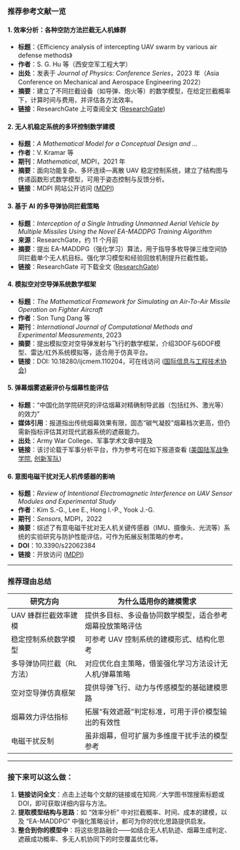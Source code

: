 ### 推荐参考文献一览

#### 1. **效率分析：各种空防方法拦截无人机蜂群**

* **标题**：《Efficiency analysis of intercepting UAV swarm by various air defense methods》
* **作者**：S. G. Hu 等（西安空军工程大学）
* **出处**：发表于 *Journal of Physics: Conference Series*，2023 年（Asia Conference on Mechanical and Aerospace Engineering 2022）
* **摘要**：建立了不同拦截设备（如导弹、炮火等）的数学模型，在给定拦截概率下，计算时间与费用，并评估各方法效率。
* **链接**：ResearchGate 上可查阅全文 ([ResearchGate][1])

#### 2. **无人机稳定系统的多环控制数学建模**

* **标题**：*A Mathematical Model for a Conceptual Design and …*
* **作者**：V. Kramar 等
* **期刊**：*Mathematical*, MDPI，2021 年
* **摘要**：面向功能复杂、多环连续—离散 UAV 稳定控制系统，建立了结构图与传递函数形式数学模型，可用于姿态控制与反馈分析。
* **链接**：MDPI 网站公开访问 ([MDPI][2])

#### 3. **基于 AI 的多导弹协同拦截策略**

* **标题**：*Interception of a Single Intruding Unmanned Aerial Vehicle by Multiple Missiles Using the Novel EA-MADDPG Training Algorithm*
* **来源**：ResearchGate，约 11 个月前
* **摘要**：提出 EA-MADDPG（强化学习）算法，用于指导多枚导弹三维空间协同拦截单个无人机目标。强化学习模型和经验回放机制提升拦截性能。
* **链接**：ResearchGate 可下载全文 ([ResearchGate][3])

#### 4. **模拟空对空导弹系统数学框架**

* **标题**：*The Mathematical Framework for Simulating an Air-To-Air Missile Operation on Fighter Aircraft*
* **作者**：Son Tung Dang 等
* **期刊**：*International Journal of Computational Methods and Experimental Measurements*, 2023
* **摘要**：提出模拟空对空导弹发射与飞行的数学框架，介绍3DOF与6DOF模型、雷达/红外系统模拟等，适合用于仿真平台。
* **链接**：DOI: 10.18280/ijcmem.110204，可在线访问 ([国际信息与工程技术协会][4])

#### 5. **弹幕烟雾遮蔽评价与烟幕性能评估**

* **标题**：“中国化防学院研究的评估烟幕对精确制导武器（包括红外、激光等）的效力”
* **媒体引用**：报道指出传统烟幕效果有限，固态“碳气凝胶”烟幕档次更高，但仍需新指标评估其对现代武器系统的遮蔽能力。
* **出处**：Army War College、军事学术文章中提及
* **链接**：该讨论载于军事分析平台，作为参考可在如下报道查看 ([美国陆军战争学院][5], [创新军队][6])

#### 6. **意图电磁干扰对无人机传感器的影响**

* **标题**：*Review of Intentional Electromagnetic Interference on UAV Sensor Modules and Experimental Study*
* **作者**：Kim S.-G., Lee E., Hong I.-P., Yook J.-G.
* **期刊**：*Sensors*, MDPI，2022
* **摘要**：综述了有意电磁干扰对无人机关键传感器（IMU、摄像头、光流等）系统的实验研究与防护性能评估，可作为拓展反制策略的参考。
* **DOI**：10.3390/s22062384
* **链接**：开放访问 ([MDPI][7])

---

### 推荐理由总结

| 研究方向           | 为什么适用你的建模需求                  |
| -------------- | ---------------------------- |
| UAV 蜂群拦截效率建模   | 提供多目标、多设备协同数学模型，适合参考烟幕投放策略评估 |
| 稳定控制系统数学模型     | 可参考 UAV 控制系统的建模形式、结构化思考      |
| 多导弹协同拦截（RL 方法） | 对应优化自主策略，借鉴强化学习方法设计无人机/弹幕策略  |
| 空对空导弹仿真框架      | 提供导弹飞行、动力与传感模型的基础建模思路        |
| 烟幕效力评估指标       | 拓展“有效遮蔽”判定标准，可用于评价模型输出的有效性   |
| 电磁干扰反制         | 虽非烟幕，但可扩展为多维度干扰手法的模型参考       |

---

### 接下来可以这么做：

1. **链接访问全文**：点击上述每个文献的链接或在知网／大学图书馆搜索标题或 DOI，即可获取详细内容与方法。
2. **提取模型结构与思路**：如 “效率分析” 中对拦截概率、时间、成本的建模，以及 “EA-MADDPG” 中强化策略设计，都可为你的优化思路提供启发。
3. **整合到你的模型中**：将这些思路融合——如结合无人机轨迹、烟幕生成判定、遮蔽成功概率、多无人机协同下的时空覆盖优化等。

[1]: https://www.researchgate.net/publication/370991555_Efficiency_analysis_of_intercepting_UAV_swarm_by_various_air_defense_methods?utm_source=chatgpt.com "Efficiency analysis of intercepting UAV swarm by various ..."
[2]: https://www.mdpi.com/2311-5521/6/5/172?utm_source=chatgpt.com "A Mathematical Model for a Conceptual Design and ..."
[3]: https://www.researchgate.net/publication/384382634_Interception_of_a_Single_Intruding_Unmanned_Aerial_Vehicle_by_Multiple_Missiles_Using_the_Novel_EA-MADDPG_Training_Algorithm?utm_source=chatgpt.com "Interception of a Single Intruding Unmanned Aerial Vehicle ..."
[4]: https://www.iieta.org/journals/ijcmem/paper/10.18280/ijcmem.110204?utm_source=chatgpt.com "The Mathematical Framework for Simulating an Air-To- ..."
[5]: https://ssi.armywarcollege.edu/SSI-Media/Recent-Publications/Article/4029077/rethinking-denial-the-peoples-liberation-armys-laser-systems-and-the-future-cha/?utm_source=chatgpt.com "Rethinking Denial: The People's Liberation Army's Laser ..."
[6]: https://innovation.army.mil/News/Article-View/Article/4029077/rethinking-denial-the-peoples-liberation-armys-laser-systems-and-the-future-cha/?utm_source=chatgpt.com "Rethinking Denial: The People's Liberation Army's Laser ..."
[7]: https://www.mdpi.com/1424-8220/22/6/2384?utm_source=chatgpt.com "Review of Intentional Electromagnetic Interference on UAV ..."

